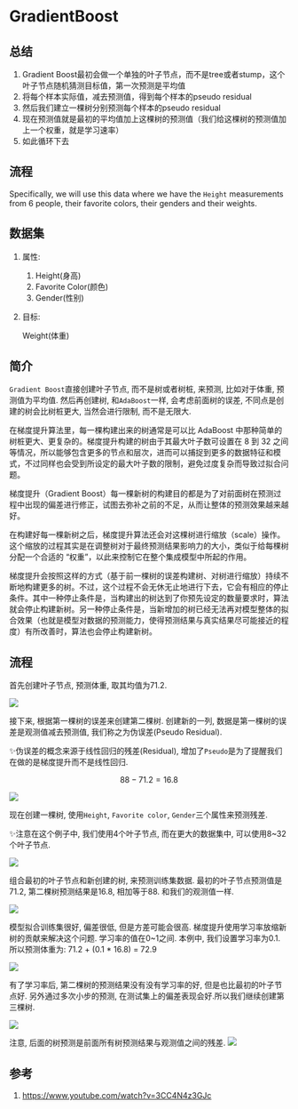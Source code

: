 # GradientBoost

## 总结
1. Gradient Boost最初会做一个单独的叶子节点，而不是tree或者stump，这个叶子节点随机猜测目标值，第一次预测是平均值
2. 将每个样本实际值，减去预测值，得到每个样本的pseudo residual
3. 然后我们建立一棵树分别预测每个样本的pseudo residual
4. 现在预测值就是最初的平均值加上这棵树的预测值（我们给这棵树的预测值加上一个权重，就是学习速率）
5. 如此循环下去



## 流程

Specifically, we will use this data where we have the `Height` measurements from 6 people, their favorite colors, their genders and their weights.
## 数据集

1. 属性:
    1. Height(身高)
    2. Favorite Color(颜色)
    3. Gender(性别)
2. 目标:

    Weight(体重)

## 简介


`Gradient Boost`直接创建叶子节点, 而不是树或者树桩, 来预测, 比如对于体重, 预测值为平均值. 然后再创建树, 和`AdaBoost`一样, 会考虑前面树的误差, 不同点是创建的树会比树桩更大, 当然会进行限制, 而不是无限大.


在梯度提升算法里，每一棵构建出来的树通常是可以比 AdaBoost 中那种简单的树桩更大、更复杂的。梯度提升构建的树由于其最大叶子数可设置在 8 到 32 之间等情况，所以能够包含更多的节点和层次，进而可以捕捉到更多的数据特征和模式，不过同样也会受到所设定的最大叶子数的限制，避免过度复杂而导致过拟合问题。

梯度提升（Gradient Boost）每一棵新树的构建目的都是为了对前面树在预测过程中出现的偏差进行修正，试图去弥补之前的不足，从而让整体的预测效果越来越好。

在构建好每一棵新树之后，梯度提升算法还会对这棵树进行缩放（scale）操作。这个缩放的过程其实是在调整树对于最终预测结果影响力的大小，类似于给每棵树分配一个合适的 “权重”，以此来控制它在整个集成模型中所起的作用。

梯度提升会按照这样的方式（基于前一棵树的误差构建树、对树进行缩放）持续不断地构建更多的树。不过，这个过程不会无休无止地进行下去，它会有相应的停止条件。其中一种停止条件是，当构建出的树达到了你预先设定的数量要求时，算法就会停止构建新树。另一种停止条件是，当新增加的树已经无法再对模型整体的拟合效果（也就是模型对数据的预测能力，使得预测结果与真实结果尽可能接近的程度）有所改善时，算法也会停止构建新树。



## 流程

首先创建叶子节点, 预测体重, 取其均值为71.2.

![](./梯度提升_回归/1.png)


接下来, 根据第一棵树的误差来创建第二棵树. 创建新的一列, 数据是第一棵树的误差是观测值减去预测值, 我们称之为伪误差(Pseudo Residual).

✨伪误差的概念来源于线性回归的残差(Residual), 增加了`Pseudo`是为了提醒我们在做的是梯度提升而不是线性回归.

$$ 88-71.2=16.8  $$

![](./梯度提升_回归/2.png)


现在创建一棵树, 使用`Height`, `Favorite color`, `Gender`三个属性来预测残差.

✨注意在这个例子中, 我们使用4个叶子节点, 而在更大的数据集中, 可以使用8~32个叶子节点.

![](./梯度提升_回归/3.gif)

组合最初的叶子节点和新创建的树, 来预测训练集数据. 最初的叶子节点预测值是71.2, 第二棵树预测结果是16.8, 相加等于88. 和我们的观测值一样.

![](./梯度提升_回归/4.gif)


模型拟合训练集很好, 偏差很低, 但是方差可能会很高. 梯度提升使用学习率放缩新树的贡献来解决这个问题. 学习率的值在0~1之间. 本例中, 我们设置学习率为0.1. 所以预测体重为: 71.2 + (0.1 * 16.8) = 72.9

![](./梯度提升_回归/5.png)

有了学习率后, 第二棵树的预测结果没有没有学习率的好, 但是也比最初的叶子节点好. 另外通过多次小步的预测, 在测试集上的偏差表现会好.所以我们继续创建第三棵树.

![](./梯度提升_回归/6.gif)


注意, 后面的树预测是前面所有树预测结果与观测值之间的残差.
![](./梯度提升_回归/7.png)



## 参考

1. https://www.youtube.com/watch?v=3CC4N4z3GJc